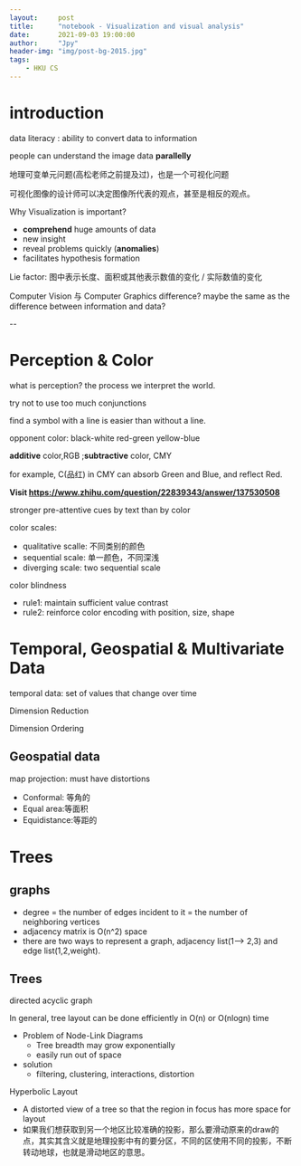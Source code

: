 ```yaml
---
layout:     post
title:      "notebook - Visualization and visual analysis"
date:       2021-09-03 19:00:00
author:     "Jpy"
header-img: "img/post-bg-2015.jpg"
tags:
    - HKU CS
---
```


# introduction

data literacy : ability to convert data to information

people can understand the image data **parallelly**

地理可变单元问题(高松老师之前提及过)，也是一个可视化问题

可视化图像的设计师可以决定图像所代表的观点，甚至是相反的观点。

Why Visualization is important?

* **comprehend** huge amounts of data
* new insight
* reveal problems quickly (**anomalies**)
* facilitates hypothesis formation

Lie factor: 图中表示长度、面积或其他表示数值的变化 / 实际数值的变化

Computer Vision 与 Computer Graphics difference? maybe the same as the difference between information and data?

--

# Perception & Color

what is perception? the process we interpret the world.

try not to use too much conjunctions

find a symbol with a line is easier than without a line.

opponent color: black-white red-green yellow-blue

**additive** color,RGB ;**subtractive** color, CMY

for example, C(品红) in CMY can absorb Green and Blue, and reflect Red. 

**Visit https://www.zhihu.com/question/22839343/answer/137530508**

stronger pre-attentive cues by text than by color

color scales:

* qualitative scalle: 不同类别的颜色
* sequential scale: 单一颜色，不同深浅
* diverging scale: two sequential scale

color blindness

* rule1: maintain sufficient value contrast
* rule2: reinforce color encoding with position, size, shape

# Temporal, Geospatial & Multivariate Data

temporal data: set of values that change over time

Dimension Reduction

Dimension Ordering

## Geospatial data

map projection: must have distortions

- Conformal: 等角的
- Equal area:等面积
- Equidistance:等距的

# Trees

## graphs

* degree = the number of edges incident to it = the number of neighboring vertices
* adjacency matrix is O(n^2) space
* there are two ways to represent a graph, adjacency list(1--> 2,3) and edge list(1,2,weight).

## Trees

directed acyclic graph

In general, tree layout can be done efficiently in O(n) or O(nlogn) time

* Problem of Node-Link Diagrams
  * Tree breadth may grow exponentially
  * easily run out of space
* solution
  * filtering, clustering, interactions, distortion

Hyperbolic Layout

* A distorted view of a tree so that the region in focus has more space for layout
* 如果我们想获取到另一个地区比较准确的投影，那么要滑动原来的draw的点，其实其含义就是地理投影中有的要分区，不同的区使用不同的投影，不断转动地球，也就是滑动地区的意思。

